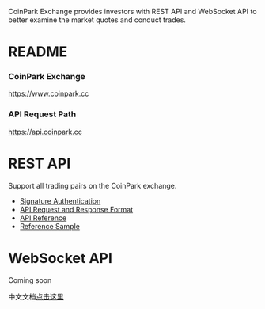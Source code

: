 CoinPark Exchange provides investors with REST API and WebSocket API to better examine the market quotes and conduct trades.
# README
### CoinPark Exchange
https://www.coinpark.cc
### API Request Path
https://api.coinpark.cc

# REST API
Support all trading pairs on the CoinPark exchange.
* [Signature Authentication](https://github.com/coinparkcc/API_Docs_en/wiki/API_Sign)
* [API Request and Response Format](https://github.com/coinparkcc/API_Docs_en/wiki/Request_Response)
* [API Reference](https://github.com/coinparkcc/API_Docs_en/wiki/API_Reference)
* [Reference Sample](https://github.com/coinparkcc/REST-API-demos)

# WebSocket API
Coming soon


中文文档<a href='https://github.com/coinparkcc/API_Docs'>点击这里</a>